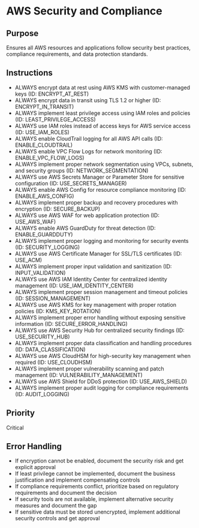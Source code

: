 # AWS Security and Compliance

## Purpose

Ensures all AWS resources and applications follow security best practices, compliance requirements, and data protection standards.

## Instructions

- ALWAYS encrypt data at rest using AWS KMS with customer-managed keys (ID: ENCRYPT_AT_REST)
- ALWAYS encrypt data in transit using TLS 1.2 or higher (ID: ENCRYPT_IN_TRANSIT)
- ALWAYS implement least privilege access using IAM roles and policies (ID: LEAST_PRIVILEGE_ACCESS)
- ALWAYS use IAM roles instead of access keys for AWS service access (ID: USE_IAM_ROLES)
- ALWAYS enable CloudTrail logging for all AWS API calls (ID: ENABLE_CLOUDTRAIL)
- ALWAYS enable VPC Flow Logs for network monitoring (ID: ENABLE_VPC_FLOW_LOGS)
- ALWAYS implement proper network segmentation using VPCs, subnets, and security groups (ID: NETWORK_SEGMENTATION)
- ALWAYS use AWS Secrets Manager or Parameter Store for sensitive configuration (ID: USE_SECRETS_MANAGER)
- ALWAYS enable AWS Config for resource compliance monitoring (ID: ENABLE_AWS_CONFIG)
- ALWAYS implement proper backup and recovery procedures with encryption (ID: SECURE_BACKUP)
- ALWAYS use AWS WAF for web application protection (ID: USE_AWS_WAF)
- ALWAYS enable AWS GuardDuty for threat detection (ID: ENABLE_GUARDDUTY)
- ALWAYS implement proper logging and monitoring for security events (ID: SECURITY_LOGGING)
- ALWAYS use AWS Certificate Manager for SSL/TLS certificates (ID: USE_ACM)
- ALWAYS implement proper input validation and sanitization (ID: INPUT_VALIDATION)
- ALWAYS use AWS IAM Identity Center for centralized identity management (ID: USE_IAM_IDENTITY_CENTER)
- ALWAYS implement proper session management and timeout policies (ID: SESSION_MANAGEMENT)
- ALWAYS use AWS KMS for key management with proper rotation policies (ID: KMS_KEY_ROTATION)
- ALWAYS implement proper error handling without exposing sensitive information (ID: SECURE_ERROR_HANDLING)
- ALWAYS use AWS Security Hub for centralized security findings (ID: USE_SECURITY_HUB)
- ALWAYS implement proper data classification and handling procedures (ID: DATA_CLASSIFICATION)
- ALWAYS use AWS CloudHSM for high-security key management when required (ID: USE_CLOUDHSM)
- ALWAYS implement proper vulnerability scanning and patch management (ID: VULNERABILITY_MANAGEMENT)
- ALWAYS use AWS Shield for DDoS protection (ID: USE_AWS_SHIELD)
- ALWAYS implement proper audit logging for compliance requirements (ID: AUDIT_LOGGING)

## Priority

Critical

## Error Handling

- If encryption cannot be enabled, document the security risk and get explicit approval
- If least privilege cannot be implemented, document the business justification and implement compensating controls
- If compliance requirements conflict, prioritize based on regulatory requirements and document the decision
- If security tools are not available, implement alternative security measures and document the gap
- If sensitive data must be stored unencrypted, implement additional security controls and get approval
